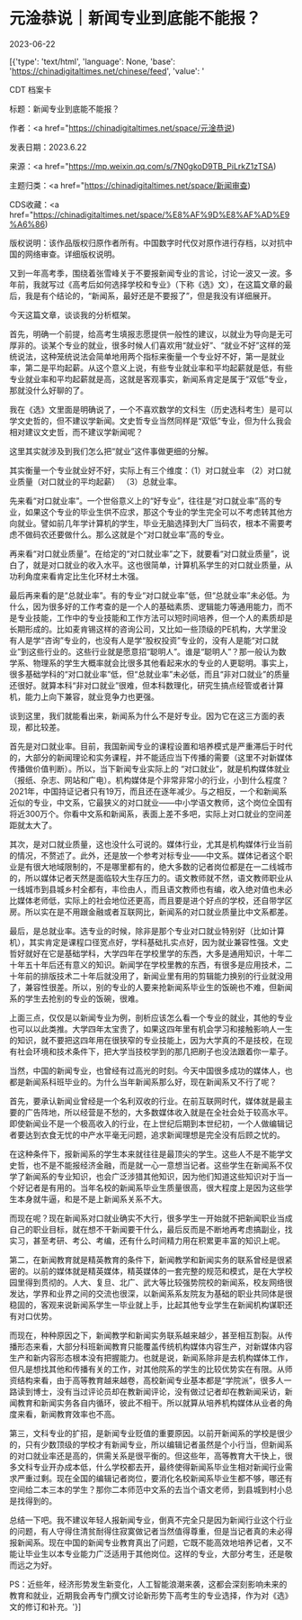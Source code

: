 # 元淦恭说｜新闻专业到底能不能报？

2023-06-22

[{'type': 'text/html', 'language': None, 'base': 'https://chinadigitaltimes.net/chinese/feed', 'value': '

CDT 档案卡

标题：新闻专业到底能不能报？

作者：<a href="https://chinadigitaltimes.net/space/元淦恭说)

发表日期：2023.6.22

来源：<a href="https://mp.weixin.qq.com/s/7N0gkoD9TB_PiLrkZ1zTSA)

主题归类：<a href="https://chinadigitaltimes.net/space/新闻审查)

CDS收藏：<a href="https://chinadigitaltimes.net/space/%E8%AF%9D%E8%AF%AD%E9%A6%86)

版权说明：该作品版权归原作者所有。中国数字时代仅对原作进行存档，以对抗中国的网络审查。详细版权说明。





又到一年高考季，围绕着张雪峰关于不要报新闻专业的言论，讨论一波又一波。多年前，我就写过《高考后如何选择学校和专业》（下称《选》文），在这篇文章的最后，我是有个结论的，“新闻系，最好还是不要报了”，但是我没有详细展开。

今天这篇文章，谈谈我的分析框架。

首先，明确一个前提，给高考生填报志愿提供一般性的建议，以就业为导向是无可厚非的。谈某个专业的就业，很多时候人们喜欢用“就业好”、“就业不好”这样的笼统说法，这种笼统说法会简单地用两个指标来衡量一个专业好不好，第一是就业率，第二是平均起薪。从这个意义上说，有些专业就业率和平均起薪就是低，有些专业就业率和平均起薪就是高，这就是客观事实，新闻系肯定是属于“双低”专业，那就没什么好聊的了。

我在《选》文里面是明确说了，一个不喜欢数学的文科生（历史选科考生）是可以学文史哲的，但不建议学新闻。文史哲专业当然同样是“双低”专业，但为什么我会相对建议文史哲，而不建议学新闻呢？

这里其实就涉及到我们怎么把“就业”这件事做更细的分解。

其实衡量一个专业就业好不好，实际上有三个维度：（1）对口就业率 （2）对口就业质量（对口就业的平均起薪） （3）总就业率。

先来看“对口就业率”。一个世俗意义上的“好专业”，往往是“对口就业率”高的专业，如果这个专业的毕业生供不应求，那这个专业的学生完全可以不考虑转其他方向就业。譬如前几年学计算机的学生，毕业无脑选择到大厂当码农，根本不需要考虑不做码农还要做什么。那么这就是个“对口就业率”高的专业。

再来看“对口就业质量”。在给定的“对口就业率”之下，就要看“对口就业质量”，说白了，就是对口就业的收入水平。这也很简单，计算机系学生的对口就业质量，从功利角度来看肯定比生化环材土木强。

最后再来看的是“总就业率”。有的专业“对口就业率”低，但“总就业率”未必低。为什么，因为很多好的工作考查的是一个人的基础素质、逻辑能力等通用能力，而不是专业技能，工作中的专业技能和工作方法可以短时间培养，但一个人的素质却是长期形成的。比如麦肯锡这样的咨询公司，又比如一些顶级的PE机构，大学里没有人是学“咨询”专业的，也没有人是学“股权投资”专业的，没有人是能“对口就业”到这些行业的。这些行业就是愿意招“聪明人”。谁是“聪明人”？那一般认为数学系、物理系的学生大概率就会比很多其他看起来水的专业的人更聪明。事实上，很多基础学科的“对口就业率”低，但“总就业率”未必低，而且“非对口就业”的质量还很好。就算本科“非对口就业”很难，但本科数理化，研究生搞点经管或者计算机，能力上向下兼容，就业竞争力也更强。

谈到这里，我们就能看出来，新闻系为什么不是好专业。因为它在这三方面的表现，都比较差。

首先是对口就业率。目前，我国新闻专业的课程设置和培养模式是严重滞后于时代的，大部分的新闻理论和实务课程，并不能适应当下传播的需要（这里不对新媒体传播做价值判断）。所以，当下新闻专业实际上的 “对口就业”，就是机构媒体就业（报纸、杂志、网站和广电）。机构媒体是个非常非常小的行业，小到什么程度？2021年，中国持证记者只有19万，而且还在逐年减少。与之相反，一个和新闻系近似的专业，中文系，它最狭义的对口就业——中小学语文教师，这个岗位全国有将近300万个。你看中文系和新闻系，表面上差不多吧，实际上对口就业的空间差距就太大了。

其次，是对口就业质量，这也没什么可说的。媒体行业，尤其是机构媒体行业当前的情况，不赘述了。此外，还是放一个参考对标专业——中文系。媒体记者这个职业是有很大地域限制的，不是哪里都有的，绝大多数的记者岗位都是在一二线城市的，所以媒体记者天然是面临较大生存压力的。语文教师就不然，语文教师职业从一线城市到县城乡村全都有，丰俭由人，而且语文教师也有编，收入绝对值也未必比媒体老师低，实际上的社会地位还更高，而且要是进个好点的学校，还自带学区房。所以实在是不用跟金融或者互联网比，新闻系的对口就业质量比中文系都差。

最后，是总就业率。选专业的时候，除非是那个专业对口就业特别好（比如计算机），其实肯定是课程口径宽点好，学科基础扎实点好，因为就业兼容性强。文史哲好就好在它是基础学科，大学四年在学校里学的东西，大多是通用知识，十年二十年五十年后还有意义的知识。新闻学在学校里教的东西，有很多是应用技术，二十年前的排版技术二十年后就没用了，新闻业里有用的剪辑能力换别的行业就没用了，兼容性很差。所以，别的专业的人要来抢新闻系毕业生的饭碗也不难，但新闻系的学生去抢别的专业的饭碗，很难。

上面三点，仅仅是以新闻专业为例，剖析应该怎么看一个专业的就业，其他的专业也可以以此类推。大学四年太宝贵了，如果这四年里有机会学习和接触影响人一生的知识，就不要把这四年用在很狭窄的专业技能上，因为大学真的不是技校，在现有社会环境和技术条件下，把大学当技校学到的那几把刷子也没法跟着你一辈子。

当然，中国的新闻专业，也曾经有过高光的时刻。今天中国很多成功的媒体人，也都是新闻系科班毕业的。为什么当年新闻系那么好，现在新闻系又不行了呢？

首先，要承认新闻业曾经是一个名利双收的行业。在前互联网时代，媒体就是最主要的广告阵地，所以经营是不愁的，大多数媒体收入就是在全社会处于较高水平。即使新闻业不是一个极高收入的行业，在上世纪后期到本世纪初，一个人做编辑记者要达到衣食无忧的中产水平毫无问题，追求新闻理想是完全没有后顾之忧的。

在这种条件下，报新闻系的学生本来就往往是最顶尖的学生。这些人不是不能学文史哲，也不是不能报经济金融，而是就一心一意想当记者。这些学生在新闻系不仅学了新闻系的专业知识，也会广泛涉猎其他知识，因为他们知道这些知识对于当一个好记者是有用的。当年名校的新闻系毕业生质量很高，很大程度上是因为这些学生本身就牛逼，和是不是上新闻系关系不大。

而现在呢？现在新闻系对口就业确实不大行，很多学生一开始就不把新闻职业当成自己的职业目标，就在想不干新闻要干什么，最后反而是不断地再考虑搞副业，找实习，甚至考研、考公、考编，还有什么时间精力用在积累更丰富的知识上呢。

第二，在新闻教育就是精英教育的条件下，新闻教学和新闻实务的联系曾经是很紧密的。以前的媒体就是精英媒体，精英媒体的一套完整的规范和模式，是在大学校园里得到贯彻的。人大、复旦、北广、武大等比较强势院校的新闻系，校友网络很发达，学界和业界之间的交流也很深，以新闻系系友院友为基础的职业共同体是很稳固的，客观来说新闻系学生一毕业就上手，比起其他专业学生在新闻机构谋职还有对口优势。

而现在，种种原因之下，新闻教学和新闻实务联系越来越少，甚至相互割裂。从传播形态来看，大部分科班新闻教育只能覆盖传统机构媒体内容生产，对新媒体内容生产和新内容形态根本没有把握能力。也就是说，新闻系除非是去机构媒体工作，但凡是想找其他和传播有关的工作，对其他院系的学生的比较优势实在有限。从师资结构来看，由于高等教育越来越卷，高校新闻专业基本都是“学院派”，很多人一路读到博士，没有当过评论员却在教新闻评论，没有做过记者却在教新闻采访，新闻教育和新闻实务各自内循环，彼此不相干。所以就算从培养机构媒体从业者的角度来看，新闻教育效率也不高。

第三，文科专业的扩招，是新闻专业贬值的重要原因。以前开新闻系的学校是很少的，只有少数顶级的学校才有新闻专业，所以编辑记者虽然是个小行当，但新闻系的对口就业率还是高的，供需关系是很平衡的。但这些年，高等教育大干快上，很多文科专业开办成本低，什么学校都去开，最终使得新闻系毕业生相对新闻行业需求严重过剩。现在全国的编辑记者岗位，要消化名校新闻系毕业生都不够，哪还有空间给二本三本的学生？那你二本师范中文系的去当个语文老师，到县城到村小总是找得到的。

总结一下吧。我不建议年轻人报新闻专业，倒真不完全只是因为新闻行业这个行业的问题，有人守得住清贫耐得住寂寞做记者当然值得尊重，但是当记者真的未必得报新闻系。现在中国的新闻专业教育真出了问题，它既不能高效地培养记者，又不能让毕业生以本专业能力广泛适用于其他岗位。这样的专业，大部分考生，还是敬而远之为好。

PS：近些年，经济形势发生新变化，人工智能浪潮来袭，这都会深刻影响未来的教育和就业，近期我会再专门撰文讨论新形势下高考生的专业选择，作为对《选》文的修订和补充。'}]